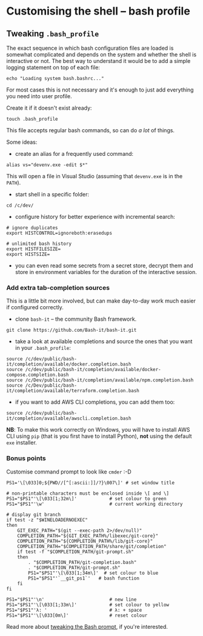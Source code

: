 # Customising the shell – bash profile

## Tweaking `.bash_profile`

The exact sequence in which bash configuration files are loaded is somewhat complicated and depends on the system and whether the shell is interactive or not. The best way to understand it would be to add a simple logging statement on top of each file:
```
echo "Loading system bash.bashrc..."
```

For most cases this is not necessary and it's enough to just add everything you need into user profile.

Create it if it doesn't exist already:
```
touch .bash_profile
```

This file accepts regular bash commands, so can do *a lot* of things.

Some ideas:
* create an alias for a frequently used command:
```
alias vs="devenv.exe -edit $*"
```
This will open a file in Visual Studio (assuming that `devenv.exe` is in the `PATH`).

* start shell in a specific folder:
```
cd /c/dev/
```

* configure history for better experience with incremental search:
```
# ignore duplicates
export HISTCONTROL=ignoreboth:erasedups

# unlimited bash history
export HISTFILESIZE=
export HISTSIZE=
```

* you can even read some secrets from a secret store, decrypt them and store in environment variables for the duration of the interactive session.

### Add extra tab-completion sources

This is a little bit more involved, but can make day-to-day work much easier if configured correctly.

* clone `bash-it` – the community Bash framework.
```
git clone https://github.com/Bash-it/bash-it.git
```

* take a look at available completions and source the ones that you want in your `.bash_profile`:
```
source /c/dev/public/bash-it/completion/available/docker.completion.bash
source /c/dev/public/bash-it/completion/available/docker-compose.completion.bash
source /c/Dev/public/bash-it/completion/available/npm.completion.bash
source /c/Dev/public/bash-it/completion/available/terraform.completion.bash
```

* if you want to add AWS CLI completions, you can add them too:
```
source /c/dev/public/bash-it/completion/available/awscli.completion.bash
```

**NB**: To make this work correctly on Windows, you will have to install AWS CLI using `pip` (that is you first have to install Python), **not** using the default `exe` installer.

### Bonus points

Customise command prompt to look like `cmder` :-D
```
PS1='\[\033]0;${PWD//[^[:ascii:]]/?}\007\]' # set window title

# non-printable characters must be enclosed inside \[ and \]
PS1="$PS1"'\[\033[1;32m\]'            # set colour to green
PS1="$PS1"'\w'                        # current working directory

# display git branch
if test -z "$WINELOADERNOEXEC"
then
    GIT_EXEC_PATH="$(git --exec-path 2>/dev/null)"
    COMPLETION_PATH="${GIT_EXEC_PATH%/libexec/git-core}"
    COMPLETION_PATH="${COMPLETION_PATH%/lib/git-core}"
    COMPLETION_PATH="$COMPLETION_PATH/share/git/completion"
    if test -f "$COMPLETION_PATH/git-prompt.sh"
    then
        . "$COMPLETION_PATH/git-completion.bash"
        . "$COMPLETION_PATH/git-prompt.sh"
        PS1="$PS1"'\[\033[1;34m\]'  # set colour to blue
        PS1="$PS1"'`__git_ps1`'   # bash function
    fi
fi

PS1="$PS1"'\n'                        # new line
PS1="$PS1"'\[\033[1;33m\]'            # set colour to yellow
PS1="$PS1"'λ: '                       # λ: + space
PS1="$PS1"'\[\033[0m\]'               # reset colour
```

Read more about [tweaking the Bash prompt](http://tldp.org/HOWTO/Bash-Prompt-HOWTO/index.html), if you're interested.